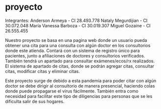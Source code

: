 # proyecto

Integrantes:
Anderson Armeya - CI 28.493.778
Nataly Megurdijian - CI 30.072.048
María Vanessa Barboza - CI 30.019.307
Miguel Gozaine - CI 26.555.455

Nuestro proyecto se basa en una pagina web donde un usuario pueda obtener una cita para una consulta con algún doctor en los consultorios donde este atienda. Contará con un sistema de registro único para pacientes, junto a afiliaciones de doctores y consultorios verificados.  También tendrá un apartado para consultar exámenes/ecos/rx  realizados. El sistema de apartado de citas, donde se podrán agregar citas, consultar citas, modificar citas y eliminar citas.


Este proyecto surge de debido a esta pandemia para poder citar con algún doctor se debe dirigir al consultorio de manera presencial, haciendo colas donde puede propagarse el virus fácilmente. También entra como necesidad para facilitar este tipo de diligencias para personas que se les dificulta salir de sus hogares.

